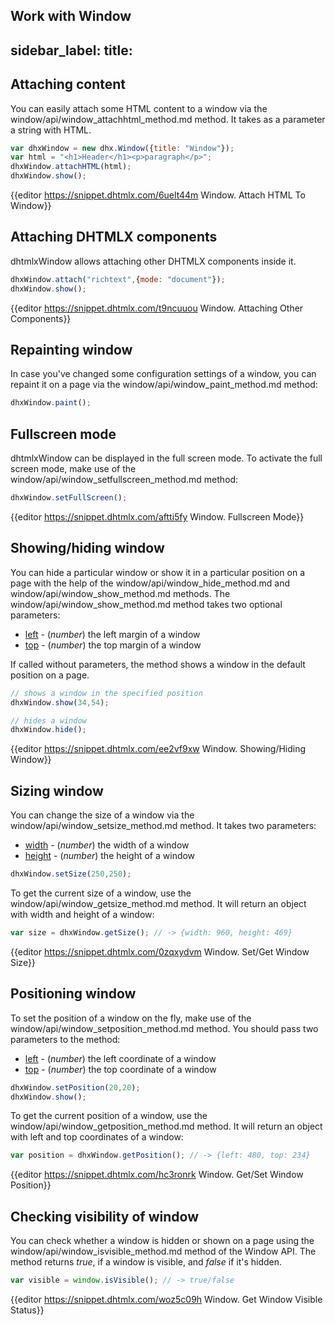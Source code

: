 Work with Window
---
sidebar_label: 
title: 
---          

Attaching content
--------------------

You can easily attach some HTML content to a window via the window/api/window_attachhtml_method.md method. It takes as a parameter a string with HTML.

~~~js
var dhxWindow = new dhx.Window({title: "Window"});
var html = "<h1>Header</h1><p>paragraph</p>";
dhxWindow.attachHTML(html);
dhxWindow.show();
~~~

{{editor	https://snippet.dhtmlx.com/6uelt44m	Window. Attach HTML To Window}}

Attaching DHTMLX components
------------------

dhtmlxWindow allows attaching other DHTMLX components inside it.

~~~js
dhxWindow.attach("richtext",{mode: "document"});
dhxWindow.show();
~~~

{{editor	https://snippet.dhtmlx.com/t9ncuuou	Window. Attaching Other Components}}

Repainting window
------------------
 
In case you've changed some configuration settings of a window, you can repaint it on a page via the window/api/window_paint_method.md method:

~~~js
dhxWindow.paint();
~~~

Fullscreen mode
-----------------

dhtmlxWindow can be displayed in the full screen mode. To activate the full screen mode, make use of the window/api/window_setfullscreen_method.md method:

~~~js
dhxWindow.setFullScreen();
~~~

{{editor	https://snippet.dhtmlx.com/aftti5fy	Window. Fullscreen Mode}}

Showing/hiding window
--------------------

You can hide a particular window or show it in a particular position on a page with the help of the window/api/window_hide_method.md and window/api/window_show_method.md methods. The window/api/window_show_method.md method takes two optional parameters:
 
- [left](window/api/window_show_method.md) - (*number*) the left margin of a window
- [top](window/api/window_show_method.md) - (*number*) the top margin of a window
 
If called without parameters, the method shows a window in the default position on a page.

~~~js
// shows a window in the specified position
dhxWindow.show(34,54);

// hides a window
dhxWindow.hide();
~~~

{{editor	https://snippet.dhtmlx.com/ee2vf9xw	Window. Showing/Hiding Window}}

Sizing window
-------------

You can change the size of a window via the window/api/window_setsize_method.md method. It takes two parameters:

- [width](window/api/window_setsize_method.md) - (*number*) the width of a window
- [height](window/api/window_setsize_method.md) - (*number*) the height of a window

~~~js
dhxWindow.setSize(250,250);
~~~

To get the current size of a window, use the window/api/window_getsize_method.md method. It will return an object with width and height of a window:

~~~js
var size = dhxWindow.getSize(); // -> {width: 960, height: 469}
~~~
{{editor	https://snippet.dhtmlx.com/0zqxydvm	Window. Set/Get Window Size}}

Positioning window
-------------------

To set the position of a window on the fly, make use of the window/api/window_setposition_method.md method. You should pass two parameters to the method:

- [left](window/api/window_setposition_method.md) - (*number*)	the left coordinate of a window
- [top](window/api/window_setposition_method.md) - (*number*)	the top coordinate of a window

~~~js
dhxWindow.setPosition(20,20);
dhxWindow.show();
~~~

To get the current position of a window, use the window/api/window_getposition_method.md method. It will return an object with left and top coordinates of a window:

~~~js
var position = dhxWindow.getPosition(); // -> {left: 480, top: 234}
~~~

{{editor	https://snippet.dhtmlx.com/hc3ronrk	Window. Get/Set Window Position}}

Checking visibility of window
------------------------------

You can check whether a window is hidden or shown on a page using the window/api/window_isvisible_method.md method of the Window API. The method returns *true*, if a window is visible, and *false* if it's hidden.

~~~js
var visible = window.isVisible(); // -> true/false
~~~

{{editor	https://snippet.dhtmlx.com/woz5c09h	Window. Get Window Visible Status}}


